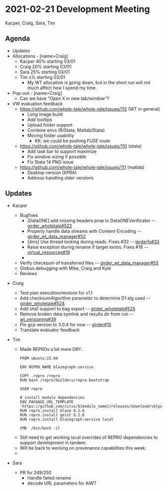 2021-02-21 Development Meeting
==============================
Kacper, Craig, Sara, Tim

Agenda
------
* Updates
* Allocations - [name=Craig]
    * Kacper 40% starting 03/01
    * Craig 20% starting 03/01
    * Sara 25% starting 03/01
    * Tim x% starting 03/01
        * My WT allocation is going down, but in the short run will not much affect how I spend my time.
* Pop-out - [name=Craig]
    * Can we have "Open X in new tab/window"?
* VW evaluation feedback
    * https://github.com/whole-tale/whole-tale/issues/112 (WT in general)
        * Long image build
        * Add tooltips
        * Upload folder support
        * Combine envs (R/Stata, Matlab/Stata)
        * Moving folder usability
            * KK: we could be pushing FUSE route
    * https://github.com/whole-tale/whole-tale/issues/110 (stata)
        * Add task bar to support maximize 
        * Fix window sizing if possible
        * Fix Stata 14 PNG issue
    * https://github.com/whole-tale/whole-tale/issues/111 (matlab)
        * Desktop version (XPRA)
        * Address handling older versions

Updates
-------
* Kacper
    * Bugfixes
        * [DataONE] add missing headers prop to DataONEVerificator -- [girder_wholetale#522](https://github.com/whole-tale/girder_wholetale/pull/522)
        * Properly handle data streams with Content-Encoding -- [girder_wt_data_manager#52](https://github.com/whole-tale/girder_wt_data_manager/pull/52)
        * [dms] Use thread locking during reads. Fixes #32 -- [girderfs#33](https://github.com/whole-tale/girderfs/pull/33)
        * Raise exception during rename if target exists. Fixes #18 -- [virtual_resources#19](https://github.com/whole-tale/virtual_resources/pull/19)
        * 
    * Verify checksum of transferred files -- [girder_wt_data_manager#53](https://github.com/whole-tale/girder_wt_data_manager/pull/53)
    * Globus debugging with Mike, Craig and Kyle
    * Reviews

* Craig
    * Test plan execution/revision for v1.1
    * Add checksumAlgorithm parameter to determine D1 alg used -- [girder_wholetale#524](https://github.com/whole-tale/girder_wholetale/pull/524)
    * Add sha1 support to bag export -- [girder_wholetale#525](https://github.com/whole-tale/girder_wholetale/pull/525)
    * Remove broken data symlink and results dir from run  -- [wt_versioning#39](https://github.com/whole-tale/wt_versioning/pull/39)
    * Pin gcp version to 3.0.4 for now -- [girder#15](https://github.com/whole-tale/girder/pull/15)
    * Translate evaluator feedback

* Tim
    * Made REPROs a bit more DRY..
        ```
        FROM ubuntu:22.04

        ENV REPRO_NAME blazegraph-service

        COPY .repro /repro
        RUN bash /repro/builders/repro.bootstrap

        USER repro

        # install module dependencies
        ENV PACKAGE_URL_TEMPLATE 'https://github.com/cirss/${module_name}/releases/download/v${package_version}/'
        RUN repro.install blaze 0.2.6
        RUN repro.install geist 0.2.6
        RUN repro.install blazegraph-service local

        CMD  /bin/bash -il
        ```
    * Still need to get working local overrides of REPRO dependencies to support development in tandem.
    * Will be back to working on provenance capabilities this week.
    * 

* Sara
    * PR for 249/250
        * Handle failed rename
        * decode URL parameters for AiWT
